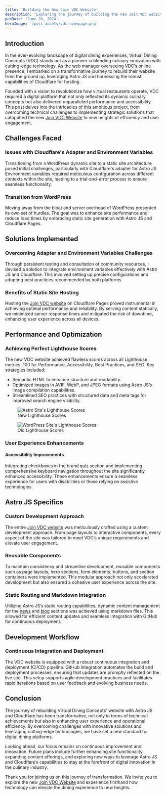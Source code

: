 ```yaml
---
title: 'Building the New Join VDC Website'
description: 'Exploring the journey of building the new Join VDC website.'
pubDate: 'June 20, 2024'
heroImage: '/post-assets/vdc-homepage.png'
---
```


## Introduction

In the ever-evolving landscape of digital dining experiences, Virtual Dining Concepts (VDC) stands out as a pioneer in blending culinary innovation with cutting-edge technology. As the web manager overseeing VDC’s online presence, I embarked on a transformative journey to rebuild their website from the ground up, leveraging Astro JS and harnessing the robust capabilities of Cloudflare for hosting.

Founded with a vision to revolutionize how virtual restaurants operate, VDC required a digital platform that not only reflected its dynamic culinary concepts but also delivered unparalleled performance and accessibility. This post delves into the intricacies of this ambitious project, from overcoming technical challenges to implementing strategic solutions that catapulted the new <a href="https://joinvdc.com/" target="_blank" title="(Opens in a new tab)">Join VDC Website</a> to new heights of efficiency and user engagement.

## Challenges Faced

### Issues with Cloudflare's Adapter and Environment Variables

Transitioning from a WordPress dynamic site to a static site architecture posed initial challenges, particularly with Cloudflare's adapter for Astro JS. Environment variables required meticulous configuration across different contexts within the site, leading to a trial-and-error process to ensure seamless functionality.

### Transition from WordPress

Moving away from the bloat and server overhead of WordPress presented its own set of hurdles. The goal was to enhance site performance and reduce load times by embracing static site generation with Astro JS and Cloudflare Pages.

## Solutions Implemented

### Overcoming Adapter and Environment Variables Challenges

Through persistent testing and consultation of community resources, I devised a solution to integrate environment variables effectively with Astro JS and Cloudflare. This involved setting up precise configurations and adopting best practices recommended by both platforms.

### Benefits of Static Site Hosting

Hosting the <a href="https://joinvdc.com/" target="_blank" title="(Opens in a new tab)">Join VDC website</a> on Cloudflare Pages proved instrumental in achieving optimal performance and reliability. By serving content statically, we minimized server response times and mitigated the risk of downtime, enhancing user experience across all devices.

## Performance and Optimization

### Achieving Perfect Lighthouse Scores

The new VDC website achieved flawless scores across all Lighthouse metrics: 100 for Performance, Accessibility, Best Practices, and SEO. Key strategies included:

-   Semantic HTML to enhance structure and readability.
-   Optimized images in AVIF, WebP, and JPEG formats using Astro JS’s image compilation capabilities.
-   Streamlined SEO practices with structured data and meta tags for improved search engine visibility.

<figure>
    <img src="/post-assets/join-vdc-lighthouse-scores-new-site.png" alt="Astro Site's Lighthouse Scores" />
    <figcaption>New Lighthouse Scores</figcaption>
</figure>
<figure>
    <img src="/post-assets/join-vdc-lighthouse-scores-old-site.png" alt="WordPress Site's Lighthouse Scores" />
    <figcaption>Old Lighthouse Scores</figcaption>
</figure>

### User Experience Enhancements

#### Accessibility Improvements

Integrating checkboxes in the brand quiz section and implementing comprehensive keyboard navigation throughout the site significantly enhanced accessibility. These enhancements ensure a seamless experience for users with disabilities or those relying on assistive technologies.

## Astro JS Specifics

### Custom Development Approach

The entire <a href="https://joinvdc.com/" target="_blank" title="(Opens in a new tab)">Join VDC website</a> was meticulously crafted using a custom development approach. From page layouts to interactive components, every aspect of the site was tailored to meet VDC’s unique requirements and elevate user engagement.

### Reusable Components

To maintain consistency and streamline development, reusable components such as page layouts, hero sections, form elements, buttons, and section containers were implemented. This modular approach not only accelerated development but also ensured a cohesive user experience across the site.

### Static Routing and Markdown Integration

Utilizing Astro JS’s static routing capabilities, dynamic content management for the <a href="https://joinvdc.com/news" target="_blank" title="(Opens in a new tab)">news</a> and <a href="https://joinvdc.com/blog" target="_blank" title="(Opens in a new tab)">blog</a> sections was achieved using markdown files. This allowed for efficient content updates and seamless integration with GitHub for continuous deployment.

## Development Workflow

### Continuous Integration and Deployment

The VDC website is equipped with a robust continuous integration and deployment (CI/CD) pipeline. GitHub integration automates the build and deployment processes, ensuring that updates are promptly reflected on the live site. This setup supports agile development practices and facilitates rapid iterations based on user feedback and evolving business needs.

## Conclusion

The journey of rebuilding Virtual Dining Concepts' website with Astro JS and Cloudflare has been transformative, not only in terms of technical achievements but also in enhancing user experience and operational efficiency. By overcoming challenges with innovative solutions and leveraging cutting-edge technologies, we have set a new standard for digital dining platforms.

Looking ahead, our focus remains on continuous improvement and innovation. Future plans include further enhancing site functionality, expanding content offerings, and exploring new ways to leverage Astro JS and Cloudflare’s capabilities to stay at the forefront of digital innovation in the culinary industry.

Thank you for joining us on this journey of transformation. We invite you to explore the new <a href="https://joinvdc.com/" target="_blank" title="(Opens in a new tab)">Join VDC Website</a> and experience firsthand how technology can elevate the dining experience to new heights.
